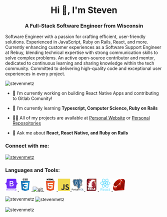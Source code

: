 <h1 align="center">Hi 👋, I'm Steven</h1>
<h3 align="center">A Full-Stack Software Engineer from Wisconsin</h3>
<p>Software Engineer with a passion for crafting efficient, user-friendly solutions. Experienced in JavaScript, Ruby on Rails, React, and more. Currently enhancing customer experiences as a Software Support Engineer at Rebuy, blending technical expertise with strong communication skills to solve complex problems. An active open-source contributor and mentor, dedicated to continuous learning and sharing knowledge within the tech community. Committed to delivering high-quality code and exceptional user experiences in every project.</p>
<p align="left"> <img src="https://komarev.com/ghpvc/?username=stevenmetz&label=Profile%20views&color=0e75b6&style=flat" alt="stevenmetz" /> </p>

- 🔭 I’m currently working on building React Native Apps and contributing to Gitlab Comunity!

- 🌱 I’m currently learning **Typescript, Computer Science, Ruby on Rails**

- 👨‍💻 All of my projects are available at [Personal Website](http://stevenmetz.netlify.app) or [Personal Reposoitories](https://github.com/StevenMetz?tab=repositories)

- 💬 Ask me about **React, React Native, and Ruby on Rails**

<h3 align="left">Connect with me:</h3>
<p align="left">
<a href="https://linkedin.com/in/steven-metz" target="blank"><img align="center" src="https://raw.githubusercontent.com/rahuldkjain/github-profile-readme-generator/master/src/images/icons/Social/linked-in-alt.svg" alt="stevenmetz" height="30" width="40" /></a>
</p>

<h3 align="left">Languages and Tools:</h3>
<p align="left"> <a href="https://getbootstrap.com" target="_blank" rel="noreferrer"> <img src="https://raw.githubusercontent.com/devicons/devicon/master/icons/bootstrap/bootstrap-plain-wordmark.svg" alt="bootstrap" width="40" height="40"/> </a> <a href="https://www.w3schools.com/css/" target="_blank" rel="noreferrer"> <img src="https://raw.githubusercontent.com/devicons/devicon/master/icons/css3/css3-original-wordmark.svg" alt="css3" width="40" height="40"/> </a> <a href="https://git-scm.com/" target="_blank" rel="noreferrer"> <img src="https://www.vectorlogo.zone/logos/git-scm/git-scm-icon.svg" alt="git" width="40" height="40"/> </a> <a href="https://www.w3.org/html/" target="_blank" rel="noreferrer"> <img src="https://raw.githubusercontent.com/devicons/devicon/master/icons/html5/html5-original-wordmark.svg" alt="html5" width="40" height="40"/> </a> <a href="https://developer.mozilla.org/en-US/docs/Web/JavaScript" target="_blank" rel="noreferrer"> <img src="https://raw.githubusercontent.com/devicons/devicon/master/icons/javascript/javascript-original.svg" alt="javascript" width="40" height="40"/> </a> <a href="https://www.postgresql.org" target="_blank" rel="noreferrer"> <img src="https://raw.githubusercontent.com/devicons/devicon/master/icons/postgresql/postgresql-original-wordmark.svg" alt="postgresql" width="40" height="40"/> </a> <a href="https://rubyonrails.org" target="_blank" rel="noreferrer"> <img src="https://raw.githubusercontent.com/devicons/devicon/master/icons/rails/rails-original-wordmark.svg" alt="rails" width="40" height="40"/> </a> <a href="https://reactjs.org/" target="_blank" rel="noreferrer"> <img src="https://raw.githubusercontent.com/devicons/devicon/master/icons/react/react-original-wordmark.svg" alt="react" width="40" height="40"/> </a> <a href="https://www.ruby-lang.org/en/" target="_blank" rel="noreferrer"> <img src="https://raw.githubusercontent.com/devicons/devicon/master/icons/ruby/ruby-original.svg" alt="ruby" width="40" height="40"/> </a> </p>

<p><img align="left" src="https://github-readme-stats.vercel.app/api/top-langs?username=stevenmetz&show_icons=true&locale=en&layout=compact" alt="stevenmetz" /></p>

<p>&nbsp;<img align="center" src="https://github-readme-stats.vercel.app/api?username=stevenmetz&show_icons=true&locale=en" alt="stevenmetz" /></p>

<p><img align="center" src="https://github-readme-streak-stats.herokuapp.com/?user=stevenmetz&" alt="stevenmetz" /></p>









